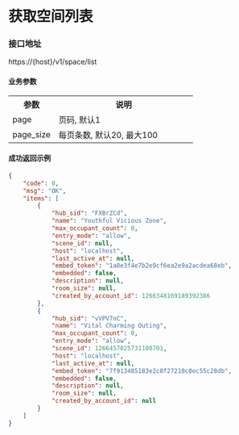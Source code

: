 # 获取空间列表

### 接口地址

https://{host}/v1/space/list

#### 业务参数
<table width="100%">
    <tr>
      <th width="25%">参数</th>
      <th>说明</th>
    </tr>
    <tr>
      <td>page</td>
      <td>页码, 默认1</td>
    </tr>
    <tr>
      <td>page_size</td>
      <td>每页条数, 默认20, 最大100</td>
    </tr>
</table>

#### 成功返回示例

```json
{
    "code": 0,
    "msg": "OK",
    "items": [
        {
            "hub_sid": "FXBrZCd",
            "name": "Youthful Vicious Zone",
            "max_occupant_count": 0,
            "entry_mode": "allow",
            "scene_id": null,
            "host": "localhost",
            "last_active_at": null,
            "embed_token": "1a8e3f4e7b2e9cf6ea2e9a2acdea68eb",
            "embedded": false,
            "description": null,
            "room_size": null,
            "created_by_account_id": 1266348169189392386
        },
        {
            "hub_sid": "vVPV7nC",
            "name": "Vital Charming Outing",
            "max_occupant_count": 0,
            "entry_mode": "allow",
            "scene_id": 1266457025731100701,
            "host": "localhost",
            "last_active_at": null,
            "embed_token": "7f913485183e2c8f27210c0ec55c28db",
            "embedded": false,
            "description": null,
            "room_size": null,
            "created_by_account_id": null
        }
    ]
}
```
